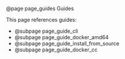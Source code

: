 @page page_guides Guides

This page references guides:
  * @subpage page_guide_cli
  * @subpage page_guide_docker_amd64
  * @subpage page_guide_install_from_source
  * @subpage page_guide_docker_cc
